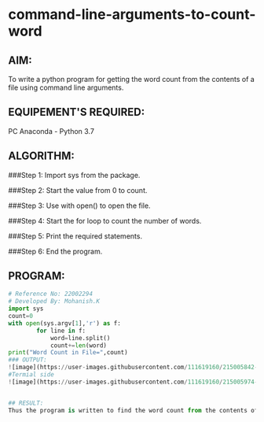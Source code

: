 # command-line-arguments-to-count-word
## AIM:
To write a python program for getting the word count from the contents of a file using command line arguments.
## EQUIPEMENT'S REQUIRED: 
PC
Anaconda - Python 3.7
## ALGORITHM: 
###Step 1:
Import sys from the package.

###Step 2:
Start the value from 0 to count.

###Step 3:
Use with open() to open the file.

###Step 4:
Start the for loop to count the number of words.

###Step 5:
Print the required statements.

###Step 6:
End the program.
## PROGRAM:
```python
# Reference No: 22002294
# Developed By: Mohanish.K
import sys
count=0
with open(sys.argv[1],'r') as f:
        for line in f:
            word=line.split()
            count+=len(word)
print("Word Count in File=",count)   
### OUTPUT:
![image](https://user-images.githubusercontent.com/111619160/215005842-85e74a44-6323-4169-a385-c1147249a93f.png)
#Termial side
![image](https://user-images.githubusercontent.com/111619160/215005974-a6a4eb60-23ea-455a-8f77-4c29ce3e452c.png)


## RESULT:
Thus the program is written to find the word count from the contents of a file using command line arguments.
